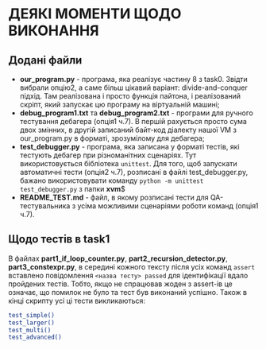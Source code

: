 #                                                 ДЕЯКІ МОМЕНТИ ЩОДО ВИКОНАННЯ
## Додані файли
- **our_program.py** - програма, яка реалізує частину 8 з task0. Звідти вибрали опцію2, а саме більш цікавий варіант: divide-and-conquer підхід.
Там реалізована і просто функція пайтона, і реалізований скріпт, який запускає цю програму на віртуальній машині;
- **debug_program1.txt** та **debug_program2.txt** - програми для ручного тестування дебагера (опція1 ч.7). В першій рахується просто сума двох змінних, в другій записаний байт-код діалекту нашої VM з our_program.py в форматі, зрозумілому для дебагера;
- **test_debugger.py** - програма, яка записана у форматі тестів, які тестують дебагер при різноманітних сценаріях. Тут використовується бібліотека `unittest`. Для того, щоб запускати автоматичні тести (опція2 ч.7), розписані в файлі test_debugger.py, бажано використовувати команду `python -m unittest test_debugger.py` з папки **xvm**$
- **README_TEST.md** - файл, в якому розписані тести для QA-тестувальника з усіма можливими сценаріями роботи команд (опція1 ч.7).


## Щодо тестів в task1
В файлах **part1_if_loop_counter.py**, **part2_recursion_detector.py**, **part3_constexpr.py**, в середині кожного тексту після усіх команд `assert` вставлено повідомлення `<назва тесту> passed` для ідентифікації вдало пройдених тестів. Тобто, якщо не спрацював жоден з assert-ів  це означає, що помилок не було та тест був виконаний успішно. Також в кінці скрипту усі ці тести викликаються:
```bash
test_simple()
test_larger()
test_multi()
test_advanced()
```


